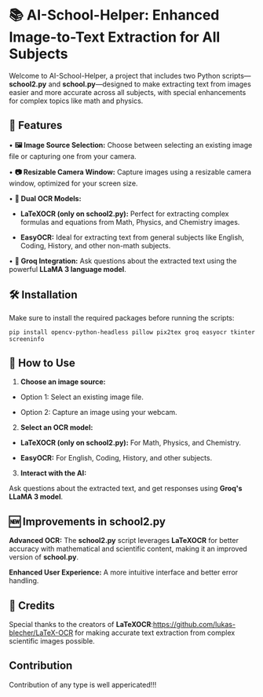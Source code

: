 
# **📚 AI-School-Helper: Enhanced Image-to-Text Extraction for All Subjects**

Welcome to AI-School-Helper, a project that includes two Python scripts—**school2.py** and **school.py**—designed to make extracting text from images easier and more accurate across all subjects, with special enhancements for complex topics like math and physics.

## **🚀 Features**

• **🖼️ Image Source Selection:** Choose between selecting an existing image file or capturing one from your camera.

• **📷 Resizable Camera Window:** Capture images using a resizable camera window, optimized for your screen size.

• **🧠 Dual OCR Models:**

- **LaTeXOCR (only on school2.py):** Perfect for extracting complex formulas and equations from Math, Physics, and Chemistry images.

- **EasyOCR:** Ideal for extracting text from general subjects like English, Coding, History, and other non-math subjects.

• **🤖 Groq Integration:** Ask questions about the extracted text using the powerful **LLaMA 3 language model**.
## **🛠️ Installation**

Make sure to install the required packages before running the scripts:

    pip install opencv-python-headless pillow pix2tex groq easyocr tkinter screeninfo



## **📄 How to Use**

1.  **Choose an image source:**


- Option 1: Select an existing image file.

- Option 2: Capture an image using your webcam.

2. **Select an OCR model:**

- **LaTeXOCR (only on school2.py):** For Math, Physics, and Chemistry. 

- **EasyOCR:** For English, Coding, History, and other subjects.

3. **Interact with the AI:**

Ask questions about the extracted text, and get responses using **Groq's LLaMA 3 model**.
## **🆕 Improvements in school2.py**

**Advanced OCR:** The **school2.py** script leverages **LaTeXOCR** for better accuracy with mathematical and scientific content, making it an improved version of **school.py**.

**Enhanced User Experience:** A more intuitive interface and better error handling.

## **👏 Credits**

Special thanks to the creators of **LaTeXOCR**:https://github.com/lukas-blecher/LaTeX-OCR for making accurate text extraction from complex scientific images possible.

## **Contribution**

Contribution of any type is well appericated!!!
